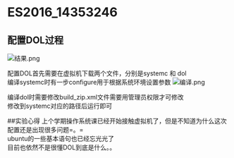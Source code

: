 # ES2016_14353246

## 配置DOL过程
![结果.png](https://ooo.0o0.ooo/2016/10/03/57f27b7ba11b3.png)

配置DOL首先需要在虚拟机下载两个文件，分别是systemc 和 dol  
编译systemc时有一步configure用于根据系统环境设置参数
![编译.png](https://ooo.0o0.ooo/2016/10/03/57f27cf90857b.png)

编译dol时需要修改build_zip.xml文件需要用管理员权限才可修改   
修改到systemc对应的路径后运行即可

##实验心得
上个学期操作系统课已经开始接触虚拟机了，但是不知道为什么这次配置还是出现很多问题=。=  
ubuntu的一些基本语句也已经忘光光了  
目前也依然不是很懂DOL到底是什么。。
